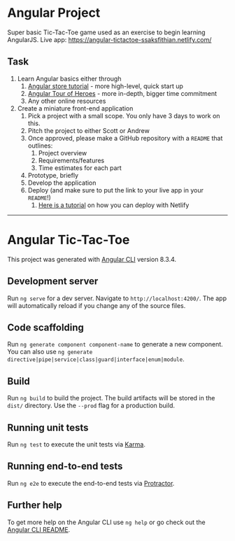 # Angular Project

Super basic Tic-Tac-Toe game used as an exercise to begin learning AngularJS.
Live app: https://angular-tictactoe-ssaksfithian.netlify.com/

## Task

1. Learn Angular basics either through
   1. [Angular store tutorial](https://angular.io/start) - more high-level, quick start up
   2. [Angular Tour of Heroes](https://angular.io/tutorial) - more in-depth, bigger time commitment
   3. Any other online resources
2. Create a miniature front-end application
   1. Pick a project with a small scope. You only have 3 days to work on this.
   2. Pitch the project to either Scott or Andrew
   3. Once approved, please make a GitHub repository with a `README` that outlines:
      1. Project overview
      2. Requirements/features
      3. Time estimates for each part
   4. Prototype, briefly
   5. Develop the application
   6. Deploy (and make sure to put the link to your live app in your `README`!)
      1. [Here is a tutorial](https://scotch.io/tutorials/deploying-an-angular-app-to-netlify) on how you can deploy with Netlify

---

# Angular Tic-Tac-Toe

This project was generated with [Angular CLI](https://github.com/angular/angular-cli) version 8.3.4.

## Development server

Run `ng serve` for a dev server. Navigate to `http://localhost:4200/`. The app will automatically reload if you change any of the source files.

## Code scaffolding

Run `ng generate component component-name` to generate a new component. You can also use `ng generate directive|pipe|service|class|guard|interface|enum|module`.

## Build

Run `ng build` to build the project. The build artifacts will be stored in the `dist/` directory. Use the `--prod` flag for a production build.

## Running unit tests

Run `ng test` to execute the unit tests via [Karma](https://karma-runner.github.io).

## Running end-to-end tests

Run `ng e2e` to execute the end-to-end tests via [Protractor](http://www.protractortest.org/).

## Further help

To get more help on the Angular CLI use `ng help` or go check out the [Angular CLI README](https://github.com/angular/angular-cli/blob/master/README.md).
